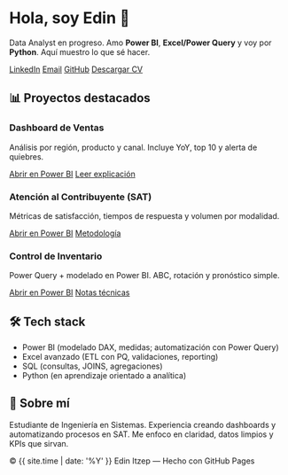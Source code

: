
<link rel="stylesheet" href="/assets/css/custom.css">
<div class="hero">
<h1>Hola, soy Edin 👋</h1>
<p>Data Analyst en progreso. Amo <b>Power BI</b>, <b>Excel/Power Query</b> y voy por <b>Python</b>. Aquí muestro lo que sé hacer.</p>
<div class="badges">
<a href="https://www.linkedin.com/tu-perfil" target="_blank">LinkedIn</a>
<a href="mailto:tu.correo@ejemplo.com" target="_blank">Email</a>
<a href="https://github.com/Edin-Itzep" target="_blank">GitHub</a>
<a href="/Edin-CV.pdf" target="_blank">Descargar CV</a>
</div>
</div>
<div class="section">
<h2>📊 Proyectos destacados</h2>
<div class="grid">
<div class="card">
<h3>Dashboard de Ventas</h3>
<p>Análisis por región, producto y canal. Incluye YoY, top 10 y alerta de quiebres.</p>
<p>
<a class="btn primary" href="https://app.powerbi.com/view?r=LINK_PUBLICAR_EN_LA_WEB" target="_blank">Abrir en Power BI</a>
<a class="btn" href="/proyectos/ventas.md">Leer explicación</a>
</p>
</div>
<div class="card">
<h3>Atención al Contribuyente (SAT)</h3>
<p>Métricas de satisfacción, tiempos de respuesta y volumen por modalidad.</p>
<p>
<a class="btn primary" href="https://app.powerbi.com/view?r=OTRO_LINK" target="_blank">Abrir en Power BI</a>
<a class="btn" href="/proyectos/atencion.md">Metodología</a>
</p>
</div>
<div class="card">
<h3>Control de Inventario</h3>
<p>Power Query + modelado en Power BI. ABC, rotación y pronóstico simple.</p>
<p>
<a class="btn primary" href="https://app.powerbi.com/view?r=LINK" target="_blank">Abrir en Power BI</a>
<a class="btn" href="/proyectos/inventario.md">Notas técnicas</a>
</p>
</div>
</div>
</div>
<div class="section">
<h2>🛠️ Tech stack</h2>
<ul>
<li>Power BI (modelado DAX, medidas; automatización con Power Query)</li>
<li>Excel avanzado (ETL con PQ, validaciones, reporting)</li>
<li>SQL (consultas, JOINS, agregaciones)</li>
<li>Python (en aprendizaje orientado a analítica)</li>
</ul>
</div>
<div class="section">
<h2>🧠 Sobre mí</h2>
<p>Estudiante de Ingeniería en Sistemas. Experiencia creando dashboards y automatizando procesos en SAT.
 Me enfoco en claridad, datos limpios y KPIs que sirvan.</p>
</div>
<footer>
 © {{ site.time | date: '%Y' }} Edin Itzep — Hecho con GitHub Pages
</footer>
